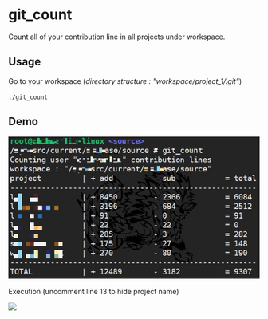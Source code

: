 # git_count
Count all of your contribution line in all projects under workspace.

## Usage
Go to your workspace (*directory structure : "workspace/project_1/.git"*)

`./git_count`

## Demo
![](demo/result.jpg)

Execution (uncomment line 13 to hide project name)

![](demo/run.jpg)
